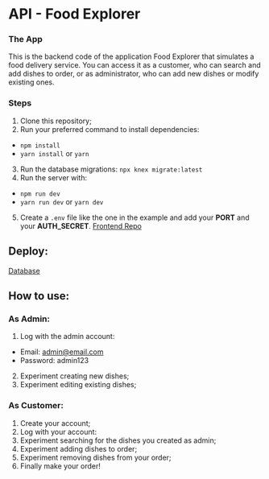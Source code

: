 # API - Food Explorer
### The App
This is the backend code of the application Food Explorer that simulates a food delivery service. You can access it as a customer, who can search and add dishes to order, or as administrator, who can add new dishes or modify existing ones.
### Steps
1. Clone this repository;
2. Run your preferred command to install dependencies:
- `npm install`
- `yarn install` or `yarn`
3. Run the database migrations:
`npx knex migrate:latest`
4. Run the server with:
- `npm run dev`
- `yarn run dev` or `yarn dev`
5. Create a `.env` file like the one in the example and add your **PORT** and your **AUTH_SECRET**.
   [Frontend Repo](https://github.com/arthurrios/food-explorer-web)
## Deploy:
[Database](https://food-explorer-api-erau.onrender.com)
## How to use:
### As Admin:
1. Log with the admin account:
- Email: admin@email.com
- Password: admin123
2. Experiment creating new dishes;
3. Experiment editing existing dishes;
### As Customer:
1. Create your account;
2. Log with your account:
3. Experiment searching for the dishes you created as admin;
4. Experiment adding dishes to order;
5. Experiment removing dishes from your order;
6. Finally make your order!
